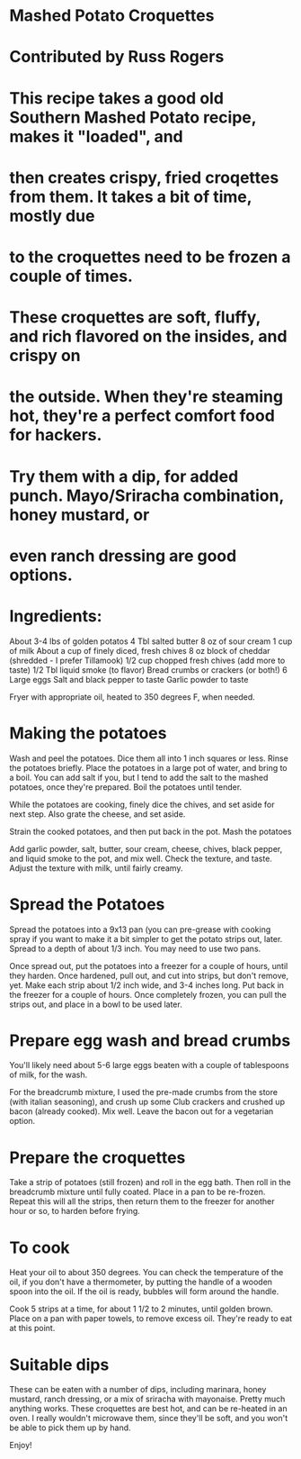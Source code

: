 # Mashed Potato Croquettes
# Contributed by Russ Rogers
#
# This recipe takes a good old Southern Mashed Potato recipe, makes it "loaded", and
# then creates crispy, fried croqettes from them. It takes a bit of time, mostly due
# to the croquettes need to be frozen a couple of times.
#
# These croquettes are soft, fluffy, and rich flavored on the insides, and crispy on 
# the outside. When they're steaming hot, they're a perfect comfort food for hackers.
# Try them with a dip, for added punch. Mayo/Sriracha combination, honey mustard, or
# even ranch dressing are good options.

# Ingredients:

About 3-4 lbs of golden potatos
4 Tbl salted butter
8 oz of sour cream
1 cup of milk
About a cup of finely diced, fresh chives
8 oz block of cheddar (shredded - I prefer Tillamook)
1/2 cup chopped fresh chives (add more to taste)
1/2 Tbl liquid smoke (to flavor)
Bread crumbs or crackers (or both!)
6 Large eggs
Salt and black pepper to taste
Garlic powder to taste

Fryer with appropriate oil, heated to 350 degrees F, when needed.

# Making the potatoes
Wash and peel the potatoes. Dice them all into 1 inch squares or less. Rinse the potatoes briefly.
Place the potatoes in a large pot of water, and bring to a boil. You can add salt if you, but I 
tend to add the salt to the mashed potatoes, once they're prepared. Boil the potatoes until tender.

While the potatoes are cooking, finely dice the chives, and set aside for next step. Also grate the
cheese, and set aside.

Strain the cooked potatoes, and then put back in the pot. Mash the potatoes

Add garlic powder, salt, butter, sour cream, cheese, chives, black pepper, and liquid smoke to the
pot, and mix well.  Check the texture, and taste.  Adjust the texture with milk, until fairly creamy.

# Spread the Potatoes
Spread the potatoes into a 9x13 pan (you can pre-grease with cooking spray if you want to make it
a bit simpler to get the potato strips out, later. Spread to a depth of about 1/3 inch. You may 
need to use two pans.

Once spread out, put the potatoes into a freezer for a couple of hours, until they harden. Once hardened,
pull out, and cut into strips, but don't remove, yet. Make each strip about 1/2 inch wide, and 3-4
inches long. Put back in the freezer for a couple of hours. Once completely frozen, you can pull the
strips out, and place in a bowl to be used later.

# Prepare egg wash and bread crumbs
You'll likely need about 5-6 large eggs beaten with a couple of tablespoons of milk, for the wash.

For the breadcrumb mixture, I used the pre-made crumbs from the store (with italian seasoning), and
crush up some Club crackers and crushed up bacon (already cooked). Mix well.  Leave the bacon out for a
vegetarian option.

# Prepare the croquettes
Take a strip of potatoes (still frozen) and roll in the egg bath. Then roll in the breadcrumb mixture
until fully coated. Place in a pan to be re-frozen. Repeat this will all the strips, then return them
to the freezer for another hour or so, to harden before frying.

# To cook
Heat your oil to about 350 degrees. You can check the temperature of the oil, if you don't have a 
thermometer, by putting the handle of a wooden spoon into the oil. If the oil is ready, bubbles will
form around the handle.

Cook 5 strips at a time, for about 1 1/2 to 2 minutes, until golden brown. Place on a pan with paper
towels, to remove excess oil.  They're ready to eat at this point.

# Suitable dips
These can be eaten with a number of dips, including marinara, honey mustard, ranch dressing, or a mix
of sriracha with mayonaise. Pretty much anything works. These croquettes are best hot, and can be 
re-heated in an oven. I really wouldn't microwave them, since they'll be soft, and you won't be able to
pick them up by hand.

Enjoy!

